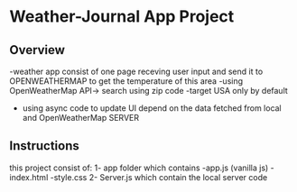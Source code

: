 <!-- @format -->

# Weather-Journal App Project

## Overview

-weather app consist of one page receving user input and send it to
OPENWEATHERMAP to get the temperature of this area -using OpenWeatherMap API->
search using zip code -target USA only by default

- using async code to update UI depend on the data fetched from local and
  OpenWeatherMap SERVER

## Instructions

this project consist of: 1- app folder which contains -app.js (vanilla js) -
index.html -style.css 2- Server.js which contain the local server code
